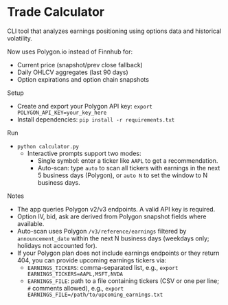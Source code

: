 # Trade Calculator

CLI tool that analyzes earnings positioning using options data and historical volatility.

Now uses Polygon.io instead of Finnhub for:
- Current price (snapshot/prev close fallback)
- Daily OHLCV aggregates (last 90 days)
- Option expirations and option chain snapshots

Setup
- Create and export your Polygon API key: `export POLYGON_API_KEY=your_key_here`
- Install dependencies: `pip install -r requirements.txt`

Run
- `python calculator.py`
  - Interactive prompts support two modes:
    - Single symbol: enter a ticker like `AAPL` to get a recommendation.
    - Auto-scan: type `auto` to scan all tickers with earnings in the next 5 business days (Polygon), or `auto N` to set the window to N business days.

Notes
- The app queries Polygon v2/v3 endpoints. A valid API key is required.
- Option IV, bid, ask are derived from Polygon snapshot fields where available.
- Auto-scan uses Polygon `/v3/reference/earnings` filtered by `announcement_date` within the next N business days (weekdays only; holidays not accounted for).
 - If your Polygon plan does not include earnings endpoints or they return 404, you can provide upcoming earnings tickers via:
   - `EARNINGS_TICKERS`: comma-separated list, e.g., `export EARNINGS_TICKERS=AAPL,MSFT,NVDA`
   - `EARNINGS_FILE`: path to a file containing tickers (CSV or one per line; `#` comments allowed), e.g., `export EARNINGS_FILE=/path/to/upcoming_earnings.txt`
